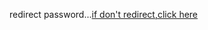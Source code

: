 <!DOCTYPE html>
<html>
  <head>
    <title>redirect</title>
    <meta charset="UTF-8">
  </head>
  <body>
    <script>
      location.href = 'pass.html'
    </script>
    <p>redirect password...<a href="pass.html">if don't redirect,click here</a></p>
  </body>
</html>
